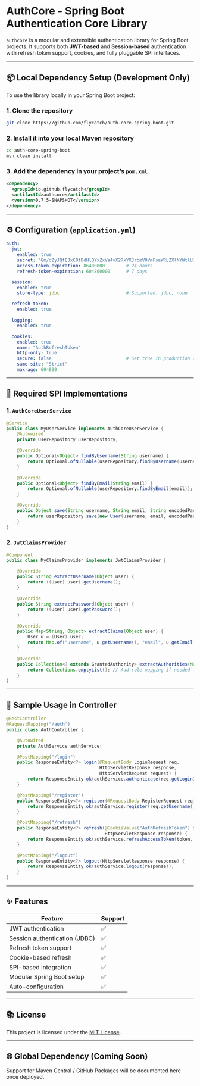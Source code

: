 # AuthCore - Spring Boot Authentication Core Library

`authcore` is a modular and extensible authentication library for Spring Boot projects. It supports both **JWT-based** and **Session-based** authentication with refresh token support, cookies, and fully pluggable SPI interfaces.

---

## 📦 Local Dependency Setup (Development Only)

To use the library locally in your Spring Boot project:

### 1. Clone the repository

```bash
git clone https://github.com/flycatch/auth-core-spring-boot.git
```

### 2. Install it into your local Maven repository

```bash
cd auth-core-spring-boot
mvn clean install
```

### 3. Add the dependency in your project’s `pom.xml`

```xml
<dependency>
  <groupId>io.github.flycatch</groupId>
  <artifactId>authcore</artifactId>
  <version>0.7.5-SNAPSHOT</version>
</dependency>
```

---

## ⚙️ Configuration (`application.yml`)

```yaml
auth:
  jwt:
    enabled: true
    secret: "Gm/dZyJQfEJxC0tDdHlQYxZxVa4vX2RkYXJrbmV0VmFsaWRLZXlNYWtlU3VyZQ=="
    access-token-expiration: 86400000        # 24 hours
    refresh-token-expiration: 604800000      # 7 days

  session:
    enabled: true
    store-type: jdbc                         # Supported: jdbc, none

  refresh-token:
    enabled: true

  logging:
    enabled: true

  cookies:
    enabled: true
    name: "AuthRefreshToken"
    http-only: true
    secure: false                            # Set true in production with HTTPS
    same-site: "Strict"
    max-age: 604800
```

---

## 🔌 Required SPI Implementations

### 1. `AuthCoreUserService`

```java
@Service
public class MyUserService implements AuthCoreUserService {
    @Autowired
    private UserRepository userRepository;

    @Override
    public Optional<Object> findByUsername(String username) {
        return Optional.ofNullable(userRepository.findByUsername(username));
    }

    @Override
    public Optional<Object> findByEmail(String email) {
        return Optional.ofNullable(userRepository.findByEmail(email));
    }

    @Override
    public Object save(String username, String email, String encodedPassword) {
        return userRepository.save(new User(username, email, encodedPassword));
    }
}
```

### 2. `JwtClaimsProvider`

```java
@Component
public class MyClaimsProvider implements JwtClaimsProvider {

    @Override
    public String extractUsername(Object user) {
        return ((User) user).getUsername();
    }

    @Override
    public String extractPassword(Object user) {
        return ((User) user).getPassword();
    }

    @Override
    public Map<String, Object> extractClaims(Object user) {
        User u = (User) user;
        return Map.of("username", u.getUsername(), "email", u.getEmail());
    }

    @Override
    public Collection<? extends GrantedAuthority> extractAuthorities(Map<String, Object> claims) {
        return Collections.emptyList(); // Add role mapping if needed
    }
}
```

---

## 🚀 Sample Usage in Controller

```java
@RestController
@RequestMapping("/auth")
public class AuthController {

    @Autowired
    private AuthService authService;

    @PostMapping("/login")
    public ResponseEntity<?> login(@RequestBody LoginRequest req,
                                   HttpServletResponse response,
                                   HttpServletRequest request) {
        return ResponseEntity.ok(authService.authenticate(req.getLoginId(), req.getPassword(), response, request));
    }

    @PostMapping("/register")
    public ResponseEntity<?> register(@RequestBody RegisterRequest req) {
        return ResponseEntity.ok(authService.register(req.getUsername(), req.getEmail(), req.getPassword()));
    }

    @PostMapping("/refresh")
    public ResponseEntity<?> refresh(@CookieValue("AuthRefreshToken") String token,
                                     HttpServletResponse response) {
        return ResponseEntity.ok(authService.refreshAccessToken(token, response));
    }

    @PostMapping("/logout")
    public ResponseEntity<?> logout(HttpServletResponse response) {
        return ResponseEntity.ok(authService.logout(response));
    }
}
```

---

## ✨ Features

| Feature             | Support  |
|---------------------|----------|
| JWT authentication  | ✅       |
| Session authentication (JDBC) | ✅       |
| Refresh token support | ✅       |
| Cookie-based refresh | ✅       |
| SPI-based integration | ✅       |
| Modular Spring Boot setup | ✅       |
| Auto-configuration   | ✅       |

---

## 📚 License

This project is licensed under the [MIT License](https://opensource.org/licenses/MIT).


---

## 🌐 Global Dependency (Coming Soon)

Support for Maven Central / GitHub Packages will be documented here once deployed.